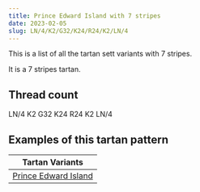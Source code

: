 ```yaml
---
title: Prince Edward Island with 7 stripes
date: 2023-02-05
slug: LN/4/K2/G32/K24/R24/K2/LN/4
---
```

This is a list of all the tartan sett variants with 7 stripes.

It is a 7 stripes tartan.


## Thread count
LN/4 K2 G32 K24 R24 K2 LN/4

## Examples of this tartan pattern

| Tartan Variants |
|---------------|
| [Prince Edward Island](/variants/ln/4/k2/g32/k24/r24/k2/ln/4-g008000-k000000-lne0e0e0-rc00000)||
